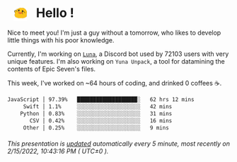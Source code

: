<h1>   <img src="./spoink.gif" style="vertical-align:middle;" width="30px">   Hello ! </h1>

Nice to meet you! I'm just a guy without a tomorrow, who likes to develop little things with his poor knowledge.

Currently, I'm working on <a href='https://github.com/Asgarrrr/Luna'>`Luna`</a>, a Discord bot used by 72103 users with very unique features. I'm also working on `Yuna Unpack`, a tool for datamining the contents of Epic Seven's files.

This week, I've worked on ~64 hours of coding, and drinked 0 coffees ☕.

```
JavaScript │ 97.39%   ███████████████████░   62 hrs 12 mins
     Swift │ 1.1%     ░░░░░░░░░░░░░░░░░░░░   42 mins
    Python │ 0.83%    ░░░░░░░░░░░░░░░░░░░░   31 mins
       CSV │ 0.42%    ░░░░░░░░░░░░░░░░░░░░   16 mins
     Other │ 0.25%    ░░░░░░░░░░░░░░░░░░░░   9 mins
```

###### This presentation is [updated](https://github.com/Asgarrrr) automatically every 5 minute, most recently on 2/15/2022, 10:43:16 PM ( UTC±0 ).